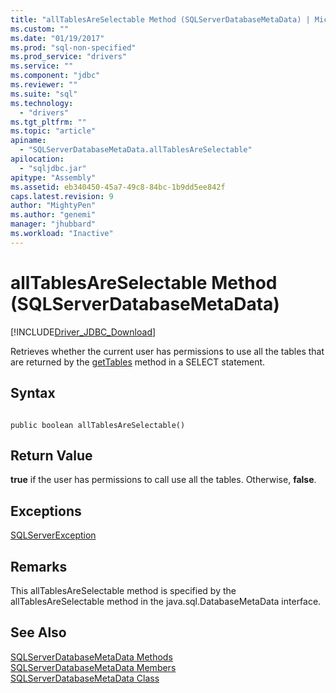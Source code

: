 ```yaml
---
title: "allTablesAreSelectable Method (SQLServerDatabaseMetaData) | Microsoft Docs"
ms.custom: ""
ms.date: "01/19/2017"
ms.prod: "sql-non-specified"
ms.prod_service: "drivers"
ms.service: ""
ms.component: "jdbc"
ms.reviewer: ""
ms.suite: "sql"
ms.technology: 
  - "drivers"
ms.tgt_pltfrm: ""
ms.topic: "article"
apiname: 
  - "SQLServerDatabaseMetaData.allTablesAreSelectable"
apilocation: 
  - "sqljdbc.jar"
apitype: "Assembly"
ms.assetid: eb340450-45a7-49c8-84bc-1b9dd5ee842f
caps.latest.revision: 9
author: "MightyPen"
ms.author: "genemi"
manager: "jhubbard"
ms.workload: "Inactive"
---
```

# allTablesAreSelectable Method (SQLServerDatabaseMetaData)
[!INCLUDE[Driver_JDBC_Download](../../../includes/driver_jdbc_download.md)]

  Retrieves whether the current user has permissions to use all the tables that are returned by the [getTables](../../../connect/jdbc/reference/gettables-method-sqlserverdatabasemetadata.md) method in a SELECT statement.  
  
## Syntax  
  
```  
  
public boolean allTablesAreSelectable()  
```  
  
## Return Value  
 **true** if the user has permissions to call use all the tables. Otherwise, **false**.  
  
## Exceptions  
 [SQLServerException](../../../connect/jdbc/reference/sqlserverexception-class.md)  
  
## Remarks  
 This allTablesAreSelectable method is specified by the allTablesAreSelectable method in the java.sql.DatabaseMetaData interface.  
  
## See Also  
 [SQLServerDatabaseMetaData Methods](../../../connect/jdbc/reference/sqlserverdatabasemetadata-methods.md)   
 [SQLServerDatabaseMetaData Members](../../../connect/jdbc/reference/sqlserverdatabasemetadata-members.md)   
 [SQLServerDatabaseMetaData Class](../../../connect/jdbc/reference/sqlserverdatabasemetadata-class.md)  
  
  

